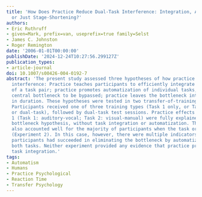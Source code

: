 ```yaml
---
title: 'How Does Practice Reduce Dual-Task Interference: Integration, Automatization,
  or Just Stage-Shortening?'
authors:
- Eric Ruthruff
- given=Mark, prefix=van, useprefix=true family=Selst
- James C. Johnston
- Roger Remington
date: '2006-01-01T00:00:00'
publishDate: '2024-12-24T10:27:56.299127Z'
publication_types:
- article-journal
doi: 10.1007/s00426-004-0192-7
abstract: 'The present study assessed three hypotheses of how practice reduces dual-task
  interference: Practice teaches participants to efficiently integrate performance
  of a task pair; practice promotes automatization of individual tasks, allowing the
  central bottleneck to be bypassed; practice leaves the bottleneck intact but shorter
  in duration. These hypotheses were tested in two transfer-of-training experiments.
  Participants received one of three training types (Task 1 only, or Task 2 only,
  or dual-task), followed by dual-task test sessions. Practice effects in Experiment
  1 (Task 1: auditory-vocal; Task 2: visual-manual) were fully explained by the intact
  bottleneck hypothesis, without task integration or automatization. This hypothesis
  also accounted well for the majority of participants when the task order was reversed
  (Experiment 2). In this case, however, there were multiple indicators that several
  participants had succeeded in eliminating the bottleneck by automatizing one or
  both tasks. Neither experiment provided any evidence that practice promotes efficient
  task integration.'
tags:
- Automatism
- Humans
- Practice Psychological
- Reaction Time
- Transfer Psychology
---
```

